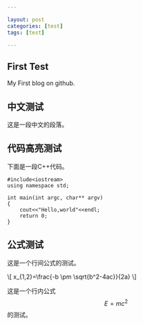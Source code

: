 ```yaml
---

layout: post
categories: [test]
tags: [test]

---
```


## First Test

My First blog on github.

## 中文测试

这是一段中文的段落。

## 代码高亮测试

下面是一段C++代码。

	#include<iostream>
	using namespace std;

	int main(int argc, char** argv)
	{
		cout<<"Hello,world"<<endl;
		return 0;
	}

## 公式测试

这是一个行间公式的测试。

\\[
x_{1,2}=\frac{-b \pm \sqrt{b^2-4ac}}{2a}
\\]

这是一个行内公式$$E=mc^2$$的测试。
